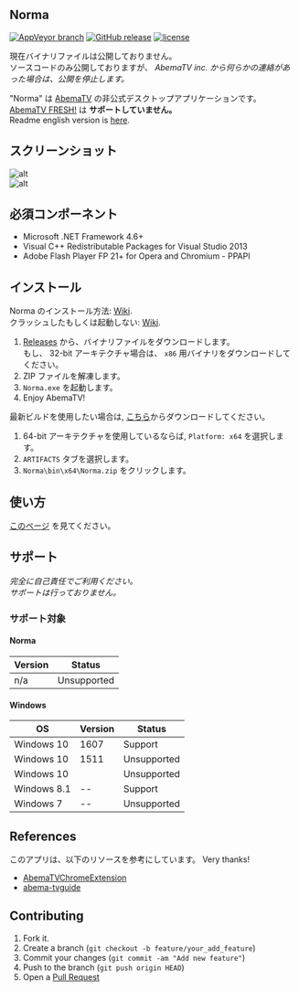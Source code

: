 Norma
----
[![AppVeyor branch](https://img.shields.io/appveyor/ci/fuyuno/norma/develop.svg?style=flat-square)](https://ci.appveyor.com/project/fuyuno/norma)
[![GitHub release](https://img.shields.io/github/release/fuyuno/norma.svg?maxAge=1800&style=flat-square)](https://github.com/fuyuno/Norma/releases/latest)
[![license](https://img.shields.io/github/license/fuyuno/norma.svg?maxAge=2592000&style=flat-square)](https://github.com/fuyuno/Norma/blob/develop/LICENSE)


現在バイナリファイルは公開しておりません。  
ソースコードのみ公開しておりますが、 *AbemaTV inc. から何らかの連絡があった場合は、公開を停止します。*  


"Norma" は [AbemaTV](https://abema.tv) の非公式デスクトップアプリケーションです。  
[AbemaTV FRESH!](https://abemafresh.tv) は **サポートしていません。**  
Readme english version is [here](README.en.md).

## スクリーンショット
![alt](https://cloud.githubusercontent.com/assets/10832834/17477982/93b2d1a4-5da3-11e6-9d65-8af8b8d650b3.PNG)  
![alt](https://cloud.githubusercontent.com/assets/10832834/17478065/40cf7298-5da4-11e6-9203-69df4e8948a2.PNG)


## 必須コンポーネント

* Microsoft .NET Framework 4.6+
* Visual C++ Redistributable Packages for Visual Studio 2013
* Adobe Flash Player FP 21+ for Opera and Chromium - PPAPI


## インストール

Norma のインストール方法: [Wiki](https://github.com/fuyuno/Norma/wiki/How-to-install-Norma).  
クラッシュしたもしくは起動しない: [Wiki](https://github.com/fuyuno/Norma/wiki/Norma-has-been-crashed).


1. [Releases](https://github.com/fuyuno/Norma/releases) から、バイナリファイルをダウンロードします。 <br />
   もし、 32-bit アーキテクチャ場合は、 `x86` 用バイナリをダウンロードしてください。 
2. ZIP ファイルを解凍します。
3. `Norma.exe` を起動します。
4. Enjoy AbemaTV!

最新ビルドを使用したい場合は, [こちら](https://ci.appveyor.com/project/fuyuno/norma)からダウンロードしてください。   

1. 64-bit アーキテクチャを使用しているならば, `Platform: x64` を選択します。
2. `ARTIFACTS` タブを選択します。
3. `Norma\bin\x64\Norma.zip` をクリックします。


## 使い方
[このページ](https://github.com/fuyuno/Norma/wiki/How-to-use) を見てください。


## サポート
*完全に自己責任でご利用ください。*  
*サポートは行っておりません。*

### サポート対象
#### Norma

| Version | Status      |
| ------- | ----------- |
| n/a     | Unsupported |


#### Windows

| OS          | Version      | Status      |
| ----------- | ------------ | ----------- |
| Windows 10  | 1607         | Support     |
| Windows 10  | 1511         | Unsupported |
| Windows 10  |              | Unsupported |
| Windows 8.1 | --           | Support     |
| Windows 7   | --           | Unsupported | 


## References
このアプリは、以下のリソースを参考にしています。 
Very thanks!

* [AbemaTVChromeExtension](https://github.com/nakayuki805/AbemaTVChromeExtension)
* [abema-tvguide](https://github.com/fushihara/abema-tvguide)


## Contributing

1. Fork it.
2. Create a branch (`git checkout -b feature/your_add_feature`)
3. Commit your changes (`git commit -am "Add new feature"`)
4. Push to the branch (`git push origin HEAD`)
5. Open a [Pull Request](https://github.com/fuyuno/Norma/pulls)

